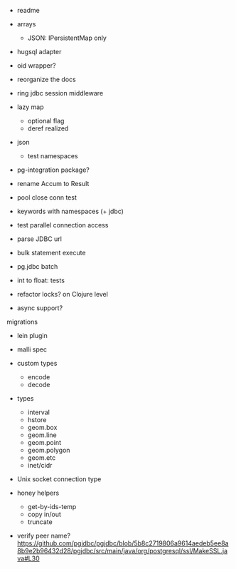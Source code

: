 
- readme

- arrays
  - JSON: IPersistentMap only

- hugsql adapter

- oid wrapper?

- reorganize the docs

- ring jdbc session middleware

- lazy map
  - optional flag
  - deref realized

- json
  - test namespaces

- pg-integration package?

- rename Accum to Result

- pool close conn test
- keywords with namespaces (+ jdbc)
- test parallel connection access
- parse JDBC url
- bulk statement execute
- pg.jdbc batch

- int to float: tests
- refactor locks? on Clojure level

- async support?

migrations
- lein plugin

- malli spec

- custom types
  - encode
  - decode

- types
  - interval
  - hstore
  - geom.box
  - geom.line
  - geom.point
  - geom.polygon
  - geom.etc
  - inet/cidr

- Unix socket connection type

- honey helpers
  - get-by-ids-temp
  - copy in/out
  - truncate

- verify peer name? https://github.com/pgjdbc/pgjdbc/blob/5b8c2719806a9614aedeb5ee8a8b9e2b96432d28/pgjdbc/src/main/java/org/postgresql/ssl/MakeSSL.java#L30
